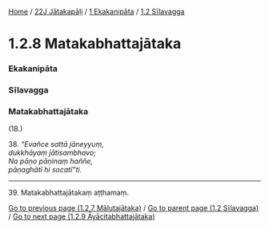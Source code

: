 
[Home](/) / [22J Jātakapāḷi](../../../22J.md) / [1 Ekakanipāta](../../1.md) / [1.2 Sīlavagga](../1.2.md)

# 1.2.8 Matakabhattajātaka

### Ekakanipāta

### Sīlavagga

### Matakabhattajātaka

(18.)

38\. _“Evañce sattā jāneyyuṃ,_  
_dukkhāyaṃ jātisambhavo;_  
_Na pāṇo pāṇinaṃ haññe,_  
_pāṇaghātī hi socatī”ti._  


---

39\. Matakabhattajātakaṃ aṭṭhamaṃ.



[Go to previous page (1.2.7 Mālutajātaka)](1.2.7.md) / [Go to parent page (1.2 Sīlavagga)](../1.2.md) / [Go to next page (1.2.9 Āyācitabhattajātaka)](1.2.9.md)


